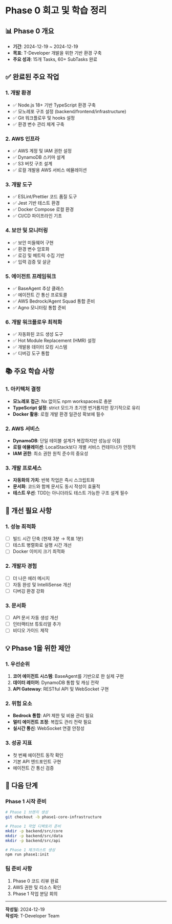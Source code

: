 # Phase 0 회고 및 학습 정리

## 📊 Phase 0 개요
- **기간**: 2024-12-19 ~ 2024-12-19
- **목표**: T-Developer 개발을 위한 기반 환경 구축
- **주요 성과**: 15개 Tasks, 60+ SubTasks 완료

## ✅ 완료된 주요 작업

### 1. 개발 환경
- ✅ Node.js 18+ 기반 TypeScript 환경 구축
- ✅ 모노레포 구조 설정 (backend/frontend/infrastructure)
- ✅ Git 워크플로우 및 hooks 설정
- ✅ 환경 변수 관리 체계 구축

### 2. AWS 인프라
- ✅ AWS 계정 및 IAM 권한 설정
- ✅ DynamoDB 스키마 설계
- ✅ S3 버킷 구조 설계
- ✅ 로컬 개발용 AWS 서비스 에뮬레이션

### 3. 개발 도구
- ✅ ESLint/Prettier 코드 품질 도구
- ✅ Jest 기반 테스트 환경
- ✅ Docker Compose 로컬 환경
- ✅ CI/CD 파이프라인 기초

### 4. 보안 및 모니터링
- ✅ 보안 미들웨어 구현
- ✅ 환경 변수 암호화
- ✅ 로깅 및 메트릭 수집 기반
- ✅ 입력 검증 및 살균

### 5. 에이전트 프레임워크
- ✅ BaseAgent 추상 클래스
- ✅ 에이전트 간 통신 프로토콜
- ✅ AWS Bedrock/Agent Squad 통합 준비
- ✅ Agno 모니터링 통합 준비

### 6. 개발 워크플로우 최적화
- ✅ 자동화된 코드 생성 도구
- ✅ Hot Module Replacement (HMR) 설정
- ✅ 개발용 데이터 모킹 시스템
- ✅ 디버깅 도구 통합

## 📚 주요 학습 사항

### 1. 아키텍처 결정
- **모노레포 접근**: Nx 없이도 npm workspaces로 충분
- **TypeScript 설정**: strict 모드가 초기엔 번거롭지만 장기적으로 유리
- **Docker 활용**: 로컬 개발 환경 일관성 확보에 필수

### 2. AWS 서비스
- **DynamoDB**: 단일 테이블 설계가 복잡하지만 성능상 이점
- **로컬 에뮬레이션**: LocalStack보다 개별 서비스 컨테이너가 안정적
- **IAM 권한**: 최소 권한 원칙 준수의 중요성

### 3. 개발 프로세스
- **자동화의 가치**: 반복 작업은 즉시 스크립트화
- **문서화**: 코드와 함께 문서도 동시 작성이 효율적
- **테스트 우선**: TDD는 아니더라도 테스트 가능한 구조 설계 필수

## 🔧 개선 필요 사항

### 1. 성능 최적화
- [ ] 빌드 시간 단축 (현재 3분 → 목표 1분)
- [ ] 테스트 병렬화로 실행 시간 개선
- [ ] Docker 이미지 크기 최적화

### 2. 개발자 경험
- [ ] 더 나은 에러 메시지
- [ ] 자동 완성 및 IntelliSense 개선
- [ ] 디버깅 환경 강화

### 3. 문서화
- [ ] API 문서 자동 생성 개선
- [ ] 인터랙티브 튜토리얼 추가
- [ ] 비디오 가이드 제작

## 💡 Phase 1을 위한 제안

### 1. 우선순위
1. **코어 에이전트 시스템**: BaseAgent를 기반으로 한 실제 구현
2. **데이터 레이어**: DynamoDB 통합 및 캐싱 전략
3. **API Gateway**: RESTful API 및 WebSocket 구현

### 2. 위험 요소
- **Bedrock 통합**: API 제한 및 비용 관리 필요
- **멀티 에이전트 조정**: 복잡도 관리 전략 필요
- **실시간 통신**: WebSocket 연결 안정성

### 3. 성공 지표
- 첫 번째 에이전트 동작 확인
- 기본 API 엔드포인트 구현
- 에이전트 간 통신 검증

## 🎯 다음 단계

### Phase 1 시작 준비
```bash
# Phase 1 브랜치 생성
git checkout -b phase1-core-infrastructure

# Phase 1 작업 디렉토리 준비
mkdir -p backend/src/core
mkdir -p backend/src/data
mkdir -p backend/src/api

# Phase 1 체크리스트 생성
npm run phase1:init
```

### 팀 준비 사항
1. Phase 0 코드 리뷰 완료
2. AWS 권한 및 리소스 확인
3. Phase 1 작업 분담 회의

---

**작성일**: 2024-12-19  
**작성자**: T-Developer Team